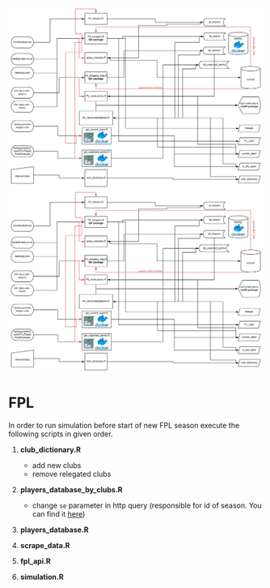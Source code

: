 ![Alt text](fpl_helper_1819.svg)
<img src="fpl_helper_1819.svg">

# FPL

In order to run simulation before start of new FPL season execute the following scripts in given order.

1. **club_dictionary.R** 
    - add new clubs
    - remove relegated clubs

2. **players_database_by_clubs.R**
    - change `se` parameter in http query (responsible for id of season. You can find it [here](https://www.premierleague.com/players))

3. **players_database.R**

4. **scrape_data.R**

5. **fpl_api.R**

6. **simulation.R**
